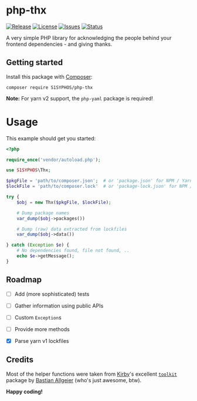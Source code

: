 # php-thx
[![Release](https://img.shields.io/github/release/S1SYPHOS/php-thx.svg)](https://github.com/S1SYPHOS/php-thx/releases) [![License](https://img.shields.io/github/license/S1SYPHOS/php-thx.svg)](https://github.com/S1SYPHOS/php-thx/blob/main/LICENSE) [![Issues](https://img.shields.io/github/issues/S1SYPHOS/php-thx.svg)](https://github.com/S1SYPHOS/php-thx/issues) [![Status](https://travis-ci.org/S1SYPHOS/php-thx.svg?branch=main)](https://travis-ci.org/S1SYPHOS/php-thx)

A very simple PHP library for acknowledging the people behind your frontend dependencies - and giving thanks.


## Getting started

Install this package with [Composer](https://getcomposer.org):

```text
composer require S1SYPHOS/php-thx
```

**Note:**
For yarn v2 support, the `php-yaml` package is required!


# Usage

This example should get you started:

```php
<?php

require_once('vendor/autoload.php');

use S1SYPHOS\Thx;

$pkgFile = 'path/to/composer.json';  # or 'package.json' for NPM / Yarn
$lockFile = 'path/to/composer.lock'  # or 'package-lock.json' for NPM / 'yarn.lock' for Yarn

try {
    $obj = new Thx($pkgFile, $lockFile);

    # Dump package names
    var_dump($obj->packages())

    # Dump (raw) data extracted from lockfiles
    var_dump($obj->data())

} catch (Exception $e) {
    # No dependencies found, file not found, ..
    echo $e->getMessage();
}
```


## Roadmap

- [ ] Add (more sophisticated) tests
- [ ] Gather information using public APIs
- [ ] Custom `Exception`s
- [ ] Provide more methods
- [x] Parse yarn v1 lockfiles


## Credits

Most of the helper functions were taken from [Kirby](https://getkirby.com)'s excellent [`toolkit`](https://github.com/getkirby-v2/toolkit) package by [Bastian Allgeier](https://github.com/bastianallgeier) (who's just awesome, btw).


**Happy coding!**
